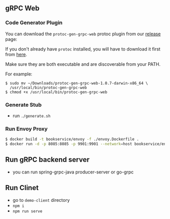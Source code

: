 ## gRPC Web

### Code Generator Plugin

You can download the `protoc-gen-grpc-web` protoc plugin from our
[release](https://github.com/grpc/grpc-web/releases) page:

If you don't already have `protoc` installed, you will have to download it
first from [here](https://github.com/protocolbuffers/protobuf/releases).

Make sure they are both executable and are discoverable from your PATH.

For example:

```
$ sudo mv ~/Downloads/protoc-gen-grpc-web-1.0.7-darwin-x86_64 \
  /usr/local/bin/protoc-gen-grpc-web
$ chmod +x /usr/local/bin/protoc-gen-grpc-web
```

### Generate Stub
- run `./generate.sh`

### Run Envoy Proxy
```sh
$ docker build -t bookservice/envoy -f ./envoy.Dockerfile .
$ docker run -d -p 8085:8085 -p 9901:9901 --network=host bookservice/envoy
```

## Run gRPC backend server
- you can run spring-grpc-java producer-server or go-grpc

## Run Clinet
- go to `demo-client` directory
- `npm i`
- `npm run serve`
